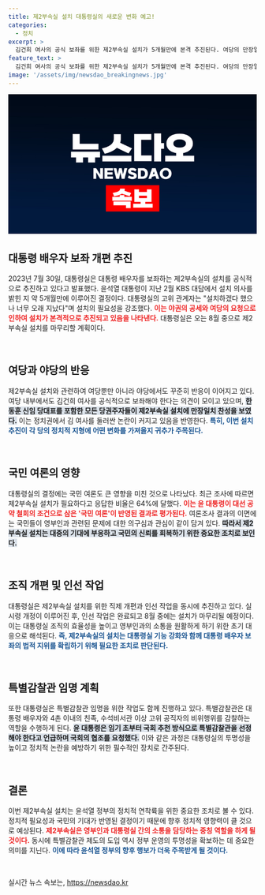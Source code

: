 ```yaml
---
title: 제2부속실 설치 대통령실의 새로운 변화 예고!
categories:
  - 정치
excerpt: >
  김건희 여사의 공식 보좌를 위한 제2부속실 설치가 5개월만에 본격 추진된다. 여당의 만장일치 찬성 속에 8월 완공 목표. 여론도 긍정적, 과연 어떤 변화가 있을지 주목된다!
feature_text: >
  김건희 여사의 공식 보좌를 위한 제2부속실 설치가 5개월만에 본격 추진된다. 여당의 만장일치 찬성 속에 8월 완공 목표. 여론도 긍정적, 과연 어떤 변화가 있을지 주목된다!
image: '/assets/img/newsdao_breakingnews.jpg'
---
```


<p><img src="/assets/img/newsdao_breakingnews.jpg" alt="ontimetimes 속보" /></p>

<h2 data-ke-size="size26">대통령 배우자 보좌 개편 추진</h2>

<p data-ke-size="size16">2023년 7월 30일, 대통령실은 대통령 배우자를 보좌하는 제2부속실의 설치를 공식적으로 추진하고 있다고 발표했다. 윤석열 대통령이 지난 2월 KBS 대담에서 설치 의사를 밝힌 지 약 5개월만에 이루어진 결정이다. 대통령실의 고위 관계자는 "설치하겠다 했으나 너무 오래 지났다"며 설치의 필요성을 강조했다. <b><span style="color: #ee2323;">이는 야권의 공세와 여당의 요청으로 인하여 설치가 본격적으로 추진되고 있음을 나타낸다.</span></b> 대통령실은 오는 8월 중으로 제2부속실 설치를 마무리할 계획이다.</p>

<p data-ke-size="size16">&nbsp;</p>

<h2 data-ke-size="size26">여당과 야당의 반응</h2>

<p data-ke-size="size16">제2부속실 설치와 관련하여 여당뿐만 아니라 야당에서도 꾸준히 반응이 이어지고 있다. 여당 내부에서도 김건희 여사를 공식적으로 보좌해야 한다는 의견이 모이고 있으며, <b><span style="background-color: #21538527;">한동훈 신임 당대표를 포함한 모든 당권주자들이 제2부속실 설치에 만장일치 찬성을 보였다.</span></b> 이는 정치권에서 김 여사를 둘러싼 논란이 커지고 있음을 반영한다. <b><span style="color: #1a5490;">특히, 이번 설치 추진이 각 당의 정치적 지형에 어떤 변화를 가져올지 귀추가 주목된다.</span></b></p>

<p data-ke-size="size16">&nbsp;</p>

<h2 data-ke-size="size26">국민 여론의 영향</h2>

<p data-ke-size="size16">대통령실의 결정에는 국민 여론도 큰 영향을 미친 것으로 나타났다. 최근 조사에 따르면 제2부속실 설치가 필요하다고 응답한 비율은 64%에 달했다. <b><span style="color: #ee2323;">이는 윤 대통령이 대선 공약 철회의 조건으로 삼은 '국민 여론'이 반영된 결과로 평가된다.</span></b> 여론조사 결과의 이면에는 국민들이 영부인과 관련된 문제에 대한 의구심과 관심이 같이 담겨 있다. <b><span style="background-color: #21538527;">따라서 제2부속실 설치는 대중의 기대에 부응하고 국민의 신뢰를 회복하기 위한 중요한 조치로 보인다.</span></b></p>

<p data-ke-size="size16">&nbsp;</p>

<h2 data-ke-size="size26">조직 개편 및 인선 작업</h2>

<p data-ke-size="size16">대통령실은 제2부속실 설치를 위한 직제 개편과 인선 작업을 동시에 추진하고 있다. 실시령 개정이 이루어진 후, 인선 작업은 완료되고 8월 중에는 설치가 마무리될 예정이다. 이는 대통령실 조직의 효율성을 높이고 영부인과의 소통을 원활하게 하기 위한 초기 대응으로 해석된다. <b><span style="color: #1a5490;">즉, 제2부속실의 설치는 대통령실 기능 강화와 함께 대통령 배우자 보좌의 법적 지위를 확립하기 위해 필요한 조치로 판단된다.</span></b></p>

<p data-ke-size="size16">&nbsp;</p>

<h2 data-ke-size="size26">특별감찰관 임명 계획</h2>

<p data-ke-size="size16">또한 대통령실은 특별감찰관 임명을 위한 작업도 함께 진행하고 있다. 특별감찰관은 대통령 배우자와 4촌 이내의 친족, 수석비서관 이상 고위 공직자의 비위행위를 감찰하는 역할을 수행하게 된다. <b><span style="background-color: #21538527;">윤 대통령은 임기 초부터 국회 추천 방식으로 특별감찰관을 선정해야 한다고 언급하며 국회의 협조를 요청했다.</span></b> 이와 같은 과정은 대통령실의 투명성을 높이고 정치적 논란을 예방하기 위한 필수적인 장치로 간주된다.</p>

<p data-ke-size="size16">&nbsp;</p>

<h2 data-ke-size="size26">결론</h2>

<p data-ke-size="size16">이번 제2부속실 설치는 윤석열 정부의 정치적 연착륙을 위한 중요한 조치로 볼 수 있다. 정치적 필요성과 국민의 기대가 반영된 결정이기 때문에 향후 정치적 영향력이 클 것으로 예상된다. <b><span style="color: #ee2323;">제2부속실은 영부인과 대통령실 간의 소통을 담당하는 중칭 역할을 하게 될 것이다.</span></b> 동시에 특별감찰관 제도의 도입 역시 정부 운영의 투명성을 확보하는 데 중요한 의미를 지닌다. <b><span style="color: #1a5490;">이에 따라 윤석열 정부의 향후 행보가 더욱 주목받게 될 것이다.</span></b></p>

<p data-ke-size="size16">&nbsp;</p>
실시간 뉴스 속보는, <a href="https://newsdao.kr" rel="dofollow">https://newsdao.kr</a>


